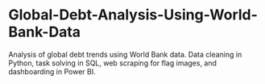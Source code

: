 # Global-Debt-Analysis-Using-World-Bank-Data
Analysis of global debt trends using World Bank data. Data cleaning in Python, task solving in SQL, web scraping for flag images, and dashboarding in Power BI.
